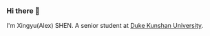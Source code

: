 ### Hi there 👋

I'm Xingyu(Alex) SHEN. A senior student at [Duke Kunshan University](https://www.dukekunshan.edu.cn/).

<div align="center">
  <img src=https://github-readme-stats.vercel.app/api/top-langs/?username=shenxingy&layout=compact alt=""/>
  <br>
  <img src="https://komarev.com/ghpvc/?username=shenxingy&style=flat-square&color=blue" alt=""/>
</div>

<!--
**shenxingy/shenxingy** is a ✨ _special_ ✨ repository because its `README.md` (this file) appears on your GitHub profile.

Here are some ideas to get you started:

- 🔭 I’m currently working on ...
- 🌱 I’m currently learning ...
- 👯 I’m looking to collaborate on ...
- 🤔 I’m looking for help with ...
- 💬 Ask me about ...
- 📫 How to reach me: ...
- 😄 Pronouns: ...
- ⚡ Fun fact: ...
-->
